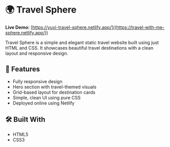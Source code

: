 # 🌍 Travel Sphere

**Live Demo:** [https://yuvi-travel-sphere.netlify.app/]((https://travel-with-me-sphere.netlify.app/))

Travel Sphere is a simple and elegant static travel website built using just HTML and CSS. 
It showcases beautiful travel destinations with a clean layout and responsive design.

## 📌 Features

- Fully responsive design
- Hero section with travel-themed visuals
- Grid-based layout for destination cards
- Simple, clean UI using pure CSS
- Deployed online using Netlify

## 🛠️ Built With

- HTML5
- CSS3



